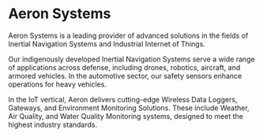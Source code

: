 # Aeron Systems

Aeron Systems is a leading provider of advanced solutions in the fields of Inertial Navigation Systems and Industrial Internet of Things.

Our indigenously developed Inertial Navigation Systems serve a wide range of applications across defense, including drones, robotics, aircraft, and armored vehicles. In the automotive sector, our safety sensors enhance operations for heavy vehicles.

In the IoT vertical, Aeron delivers cutting-edge Wireless Data Loggers, Gateways, and Environment Monitoring Solutions. These include Weather, Air Quality, and Water Quality Monitoring systems, designed to meet the highest industry standards.
